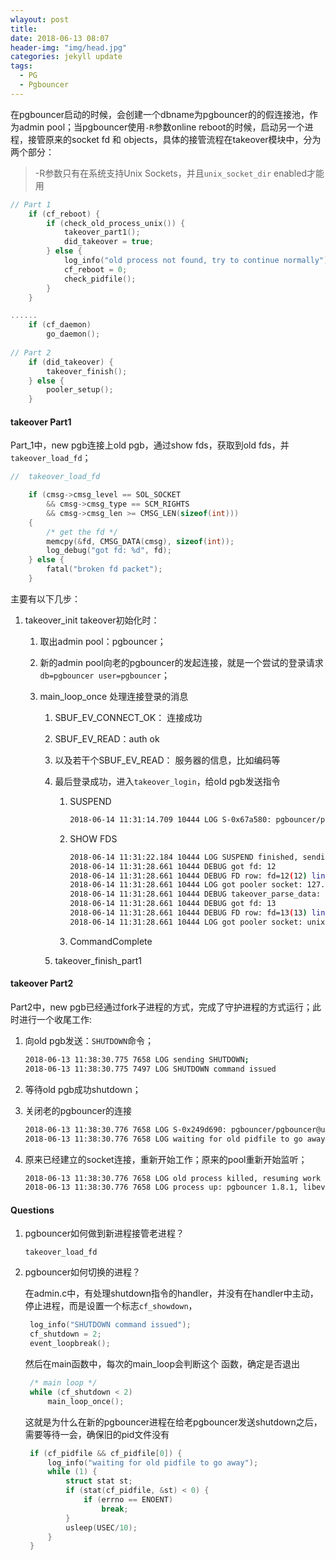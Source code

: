 ```yaml
---
wlayout: post
title: 
date: 2018-06-13 08:07
header-img: "img/head.jpg"
categories: jekyll update
tags:
  - PG
  - Pgbouncer
---
```


在pgbouncer启动的时候，会创建一个dbname为pgbouncer的的假连接池，作为admin pool；当pgbouncer使用`-R`参数online reboot的时候，启动另一个进程，接管原来的socket fd 和 objects，具体的接管流程在takeover模块中，分为两个部分：

> -R参数只有在系统支持Unix Sockets，并且`unix_socket_dir` enabled才能用

```c
// Part 1
	if (cf_reboot) {
		if (check_old_process_unix()) {
			takeover_part1();
			did_takeover = true;
		} else {
			log_info("old process not found, try to continue normally");
			cf_reboot = 0;
			check_pidfile();
		}
	}

......
    if (cf_daemon)
		go_daemon();
    
// Part 2
    if (did_takeover) {
		takeover_finish();
	} else {
		pooler_setup();
	}
```

#### takeover Part1

Part_1中，new pgb连接上old pgb，通过show fds，获取到old fds，并`takeover_load_fd`；

```c
//	takeover_load_fd

	if (cmsg->cmsg_level == SOL_SOCKET
		&& cmsg->cmsg_type == SCM_RIGHTS
		&& cmsg->cmsg_len >= CMSG_LEN(sizeof(int)))
	{
		/* get the fd */
		memcpy(&fd, CMSG_DATA(cmsg), sizeof(int));
		log_debug("got fd: %d", fd);
	} else {
		fatal("broken fd packet");
	}
```

主要有以下几步：

1. takeover_init takeover初始化时：

   1. 取出admin pool：pgbouncer；

   2. 新的admin pool向老的pgbouncer的发起连接，就是一个尝试的登录请求`db=pgbouncer user=pgbouncer`；

   3. main_loop_once 处理连接登录的消息

      1. SBUF_EV_CONNECT_OK： 连接成功

      2. SBUF_EV_READ：auth ok

      3. 以及若干个SBUF_EV_READ： 服务器的信息，比如编码等

      4. 最后登录成功，进入`takeover_login`，给old pgb发送指令

         1. SUSPEND

            ```bash
            2018-06-14 11:31:14.709 10444 LOG S-0x67a580: pgbouncer/pgbouncer@unix:6432 Login OK, sending SUSPEND
            ```

         2. SHOW FDS

            ```bash
            2018-06-14 11:31:22.184 10444 LOG SUSPEND finished, sending SHOW FDS
            2018-06-14 11:31:28.661 10444 DEBUG got fd: 12
            2018-06-14 11:31:28.661 10444 DEBUG FD row: fd=12(12) linkfd=0 task=pooler user=NULL db=NULL enc=NULL
            2018-06-14 11:31:28.661 10444 LOG got pooler socket: 127.0.0.1:6432
            2018-06-14 11:31:28.661 10444 DEBUG takeover_parse_data: 'D'
            2018-06-14 11:31:28.661 10444 DEBUG got fd: 13
            2018-06-14 11:31:28.661 10444 DEBUG FD row: fd=13(13) linkfd=0 task=pooler user=NULL db=NULL enc=NULL
            2018-06-14 11:31:28.661 10444 LOG got pooler socket: unix:6432
            ```

         3. CommandComplete

      5. takeover_finish_part1

#### takeover Part2

Part2中，new pgb已经通过fork子进程的方式，完成了守护进程的方式运行；此时进行一个收尾工作:

1. 向old pgb发送：`SHUTDOWN`命令；

   ```bash
   2018-06-13 11:38:30.775 7658 LOG sending SHUTDOWN;
   2018-06-13 11:38:30.775 7497 LOG SHUTDOWN command issued
   ```

2. 等待old pgb成功shutdown；

3. 关闭老的pgbouncer的连接

   ```bash
   2018-06-13 11:38:30.776 7658 LOG S-0x249d690: pgbouncer/pgbouncer@unix:6432 closing because: disko over (age=0)
   2018-06-13 11:38:30.776 7658 LOG waiting for old pidfile to go away
   ```

4. 原来已经建立的socket连接，重新开始工作；原来的pool重新开始监听；

   ```bash
   2018-06-13 11:38:30.776 7658 LOG old process killed, resuming work
   2018-06-13 11:38:30.776 7658 LOG process up: pgbouncer 1.8.1, libevent 2.0.21-stable (epoll), adns: c-ares 1.10.0, tls: OpenSSL 1.0.1e-fips 11 Feb 2013
   ```

#### Questions

1. pgbouncer如何做到新进程接管老进程？

   `takeover_load_fd` 

2. pgbouncer如何切换的进程？

   在admin.c中，有处理shutdown指令的handler，并没有在handler中主动，停止进程，而是设置一个标志`cf_showdown`，

   ```c
   	log_info("SHUTDOWN command issued");
   	cf_shutdown = 2;
   	event_loopbreak();
   ```

   然后在main函数中，每次的main_loop会判断这个 函数，确定是否退出

   ```c
   	/* main loop */
   	while (cf_shutdown < 2)
   		main_loop_once();
   ```

   这就是为什么在新的pgbouncer进程在给老pgbouncer发送shutdown之后，需要等待一会，确保旧的pid文件没有

   ```c
   	if (cf_pidfile && cf_pidfile[0]) {
   		log_info("waiting for old pidfile to go away");
   		while (1) {
   			struct stat st;
   			if (stat(cf_pidfile, &st) < 0) {
   				if (errno == ENOENT)
   					break;
   			}
   			usleep(USEC/10);
   		}
   	}
   ```



